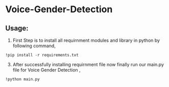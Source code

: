 # Voice-Gender-Detection
## Usage:
1. First Step is to install all requirnment modules and library in python by following command,
```
!pip install -r requirements.txt
```
3. After successfully installing requirnment file now finally run our main.py file for Voice Gender Detection ,
```
!python main.py
```
